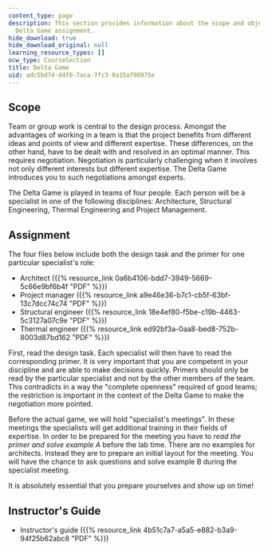 ```yaml
---
content_type: page
description: This section provides information about the scope and objectives of the
  Delta Game assignment.
hide_download: true
hide_download_original: null
learning_resource_types: []
ocw_type: CourseSection
title: Delta Game
uid: adc5bd74-d4f0-7aca-7fc3-0a15af98975e
---
```


Scope
-----

Team or group work is central to the design process. Amongst the advantages of working in a team is that the project benefits from different ideas and points of view and different expertise. These differences, on the other hand, have to be dealt with and resolved in an optimal manner. This requires negotiation. Negotiation is particularly challenging when it involves not only different interests but different expertise. The Delta Game introduces you to such negotiations amongst experts.

The Delta Game is played in teams of four people. Each person will be a specialist in one of the following disciplines: Architecture, Structural Engineering, Thermal Engineering and Project Management.

Assignment
----------

The four files below include both the design task and the primer for one particular specialist's role:

*   Architect ({{% resource_link 0a6b4106-bdd7-3949-5669-5c66e9bf6b4f "PDF" %}})
*   Project manager ({{% resource_link a9e46e36-b7c1-cb5f-63bf-13c7dcc74c74 "PDF" %}})
*   Structural engineer ({{% resource_link 18e4ef80-f5be-c19b-4463-5c3127a07c9e "PDF" %}})
*   Thermal engineer ({{% resource_link ed92bf3a-0aa8-bed8-752b-8003d87bd162 "PDF" %}})

First, read the design task. Each specialist will then have to read the corresponding primer. It is very important that you are competent in your discipline and are able to make decisions quickly. Primers should only be read by the particular specialist and not by the other members of the team. This contradicts in a way the "complete openness" required of good teams; the restriction is important in the context of the Delta Game to make the negotiation more pointed.

Before the actual game, we will hold "specialist's meetings". In these meetings the specialists will get additional training in their fields of expertise. In order to be prepared for the meeting you have to _read the primer and solve example A_ before the lab time. There are no examples for architects. Instead they are to prepare an initial layout for the meeting. You will have the chance to ask questions and solve example B during the specialist meeting.

It is absolutely essential that you prepare yourselves and show up on time!

Instructor's Guide
------------------

*   Instructor's guide ({{% resource_link 4b51c7a7-a5a5-e882-b3a9-94f25b62abc8 "PDF" %}})